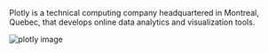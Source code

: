 
Plotly is a technical computing company headquartered in Montreal, Quebec, that develops online data analytics and visualization tools.


![plotly image](https://user-images.githubusercontent.com/30737713/76369130-e0c33880-6308-11ea-99d2-761dc88e6094.jpg)
